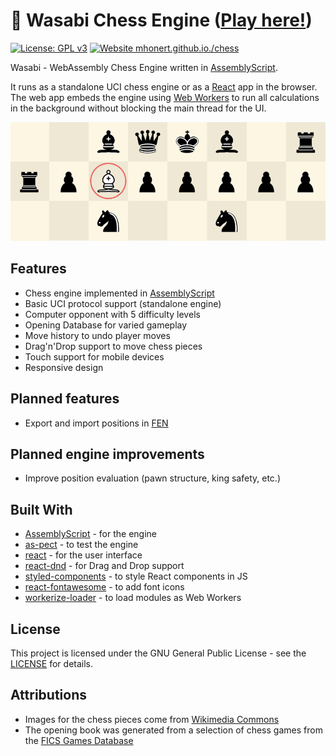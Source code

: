 # :sushi: Wasabi Chess Engine ([Play here!](https://mhonert.github.io/chess))

[![License: GPL v3](https://img.shields.io/badge/License-GPLv3-blue.svg)](https://www.gnu.org/licenses/gpl-3.0)
[![Website mhonert.github.io./chess](https://img.shields.io/website?url=https%3A%2F%2Fmhonert.github.io%2Fchess)](https://mhonert.github.io/chess)

Wasabi - WebAssembly Chess Engine written in [AssemblyScript](https://github.com/AssemblyScript/assemblyscript).

It runs as a standalone UCI chess engine or as a [React](https://reactjs.org/) app in the browser.
The web app embeds the engine using [Web Workers](https://developer.mozilla.org/en-US/docs/Web/API/Web_Workers_API)
to run all calculations in the background without blocking the main thread for the UI.

![Screenshot](chess_screenshot.png)


## Features
- Chess engine implemented in [AssemblyScript](https://github.com/AssemblyScript/assemblyscript)
- Basic UCI protocol support (standalone engine)
- Computer opponent with 5 difficulty levels
- Opening Database for varied gameplay
- Move history to undo player moves
- Drag'n'Drop support to move chess pieces
- Touch support for mobile devices
- Responsive design

## Planned features
- Export and import positions in [FEN](https://en.wikipedia.org/wiki/Forsyth%E2%80%93Edwards_Notation)

## Planned engine improvements
- Improve position evaluation (pawn structure, king safety, etc.)

## Built With
* [AssemblyScript](https://github.com/AssemblyScript/assemblyscript) - for the engine
* [as-pect](https://github.com/jtenner/as-pect) - to test the engine
* [react](https://reactjs.org/) - for the user interface
* [react-dnd](https://github.com/react-dnd/react-dnd) - for Drag and Drop support
* [styled-components](https://www.styled-components.com/) - to style React components in JS
* [react-fontawesome](https://github.com/FortAwesome/react-fontawesome) - to add font icons
* [workerize-loader](https://github.com/developit/workerize-loader) - to load modules as Web Workers

## License
This project is licensed under the GNU General Public License - see the [LICENSE](LICENSE) for details.

## Attributions
* Images for the chess pieces come from [Wikimedia Commons](https://commons.wikimedia.org/wiki/Category:SVG_chess_pieces)
* The opening book was generated from a selection of chess games from the [FICS Games Database](https://www.ficsgames.org)
